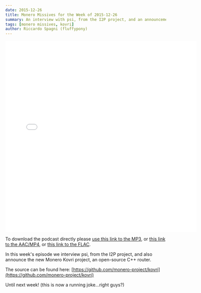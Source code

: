 ```yaml
---
date: 2015-12-26
title: Monero Missives for the Week of 2015-12-26
summary: An interview with psi, from the I2P project, and an announcement of the Monero Kovri project
tags: [monero missives, kovri]
author: Riccardo Spagni (fluffypony)
---
```


<div class="text-center"><iframe style="border: none" src="//html5-player.libsyn.com/embed/episode/id/4038955/height/360/width/640/theme/standard-mini/direction/no/autoplay/no/autonext/no/thumbnail/yes/preload/no/no_addthis/no/" height="600" width="600" scrolling="no"  allowfullscreen webkitallowfullscreen mozallowfullscreen oallowfullscreen msallowfullscreen></iframe></div>

To download the podcast directly please [use this link to the MP3](http://traffic.libsyn.com/monero/Monero_Missives_Podcast_for_the_week_of_2015-12-26.mp3), or [this link to the AAC/MP4](http://traffic.libsyn.com/monero/Monero_Missives_Podcast_for_the_week_of_2015-12-26.mp4), or [this link to the FLAC](http://traffic.libsyn.com/monero/Monero_Missives_Podcast_for_the_week_of_2015-12-26.flac).

In this week's episode we interview psi, from the I2P project, and also announce the new Monero Kovri project, an open-source C++ router.

The source can be found here: [https://github.com/monero-project/kovri](https://github.com/monero-project/kovri)

Until next week! (this is now a running joke...right guys?)